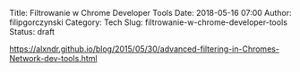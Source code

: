 Title: Filtrowanie w Chrome Developer Tools
Date: 2018-05-16 07:00
Author: filipgorczynski
Category: Tech
Slug: filtrowanie-w-chrome-developer-tools
Status: draft

https://alxndr.github.io/blog/2015/05/30/advanced-filtering-in-Chromes-Network-dev-tools.html
